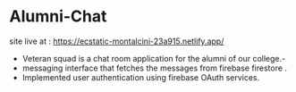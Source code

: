 # Alumni-Chat
site live at : https://ecstatic-montalcini-23a915.netlify.app/
- Veteran squad is a chat room application for the alumni of our college.-
- messaging interface that fetches the messages from
  firebase firestore .
- Implemented user authentication using firebase OAuth services.
